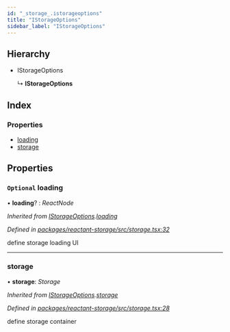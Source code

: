 ```yaml
---
id: "_storage_.istorageoptions"
title: "IStorageOptions"
sidebar_label: "IStorageOptions"
---
```


## Hierarchy

* IStorageOptions

  ↳ **IStorageOptions**

## Index

### Properties

* [loading](_storage_.istorageoptions.md#optional-loading)
* [storage](_storage_.istorageoptions.md#storage)

## Properties

### `Optional` loading

• **loading**? : *ReactNode*

*Inherited from [IStorageOptions](_storage_.istorageoptions.md).[loading](_storage_.istorageoptions.md#optional-loading)*

*Defined in [packages/reactant-storage/src/storage.tsx:32](https://github.com/unadlib/reactant/blob/5a9891fd/packages/reactant-storage/src/storage.tsx#L32)*

define storage loading UI

___

###  storage

• **storage**: *Storage*

*Inherited from [IStorageOptions](_storage_.istorageoptions.md).[storage](_storage_.istorageoptions.md#storage)*

*Defined in [packages/reactant-storage/src/storage.tsx:28](https://github.com/unadlib/reactant/blob/5a9891fd/packages/reactant-storage/src/storage.tsx#L28)*

define storage container
